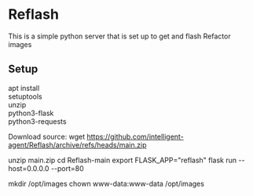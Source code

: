 # Reflash

This is a simple python server that is set up to
get and flash Refactor images

## Setup

apt install \
setuptools \
unzip \
python3-flask \
python3-requests

Download source:
wget https://github.com/intelligent-agent/Reflash/archive/refs/heads/main.zip

unzip main.zip
cd Reflash-main
export FLASK_APP="reflash"
flask run --host=0.0.0.0 --port=80

mkdir /opt/images
chown www-data:www-data /opt/images
